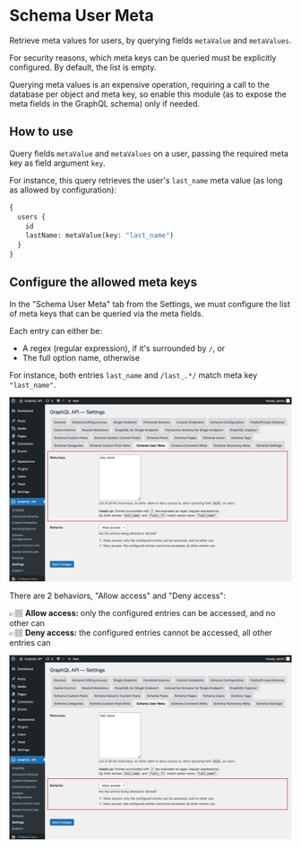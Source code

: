 # Schema User Meta

Retrieve meta values for users, by querying fields `metaValue` and `metaValues`.

For security reasons, which meta keys can be queried must be explicitly configured. By default, the list is empty.

Querying meta values is an expensive operation, requiring a call to the database per object and meta key, so enable this module (as to expose the meta fields in the GraphQL schema) only if needed.

## How to use

Query fields `metaValue` and `metaValues` on a user, passing the required meta key as field argument `key`.

For instance, this query retrieves the user's `last_name` meta value (as long as allowed by configuration):

```graphql
{
  users {
    id
    lastName: metaValue(key: "last_name")
  }
}
```

## Configure the allowed meta keys

In the "Schema User Meta" tab from the Settings, we must configure the list of meta keys that can be queried via the meta fields.

Each entry can either be:

- A regex (regular expression), if it's surrounded by `/`, or
- The full option name, otherwise

For instance, both entries `last_name` and `/last_.*/` match meta key `"last_name"`.

<a href="../../images/schema-configuration-user-meta-entries.png" target="_blank">![Defining the entries](../../images/schema-configuration-user-meta-entries.png "Defining the entries")</a>

There are 2 behaviors, "Allow access" and "Deny access":

👉🏽 <strong>Allow access:</strong> only the configured entries can be accessed, and no other can<br/>
👉🏽 <strong>Deny access:</strong> the configured entries cannot be accessed, all other entries can

<a href="../../images/schema-configuration-user-meta-behavior.png" target="_blank">![Defining the access behavior](../../images/schema-configuration-user-meta-behavior.png "Defining the access behavior")</a>
